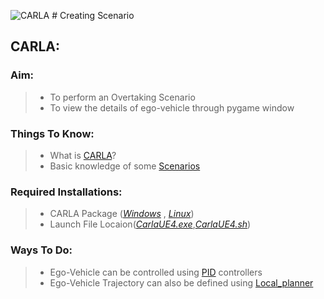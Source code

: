 ![CARLA](https://alphadrive.ai/images/2019/03/carla-logo.png) # Creating Scenario

## CARLA:

### Aim:
>   * To perform an Overtaking Scenario
>   * To view the details of ego-vehicle through pygame window

### Things To Know:
>   * What is [CARLA](https://carla.readthedocs.io/en/latest/getting_started/)?
>   * Basic knowledge of some [Scenarios](https://github.com/carla-simulator/scenario_runner)
### Required Installations:
>   * CARLA Package ([*Windows*](https://github.com/carla-simulator/carla/releases/tag/0.9.5) , [*Linux*](https://github.com/carla-simulator/carla/releases/tag/0.9.7))
>   * Launch File Locaion([*CarlaUE4.exe*](),[*CarlaUE4.sh*]())

### Ways To Do:
>   * Ego-Vehicle can be controlled using [PID](https://en.wikipedia.org/wiki/PID_controller) controllers
>   * Ego-Vehicle Trajectory can also be defined using [Local_planner](https://github.com/carla-simulator/carla/blob/master/PythonAPI/carla/agents/navigation/local_planner.py)
